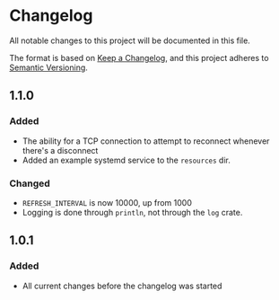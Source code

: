 # Changelog

All notable changes to this project will be documented in this file.

The format is based on [Keep a Changelog](https://keepachangelog.com/en/1.1.0/),
and this project adheres to [Semantic Versioning](https://semver.org/spec/v2.0.0.html).

## 1.1.0

### Added

- The ability for a TCP connection to attempt to reconnect whenever there's a disconnect
- Added an example systemd service to the `resources` dir.

### Changed

- `REFRESH_INTERVAL` is now 10000, up from 1000
- Logging is done through `println`, not through the `log` crate.

## 1.0.1

### Added

- All current changes before the changelog was started